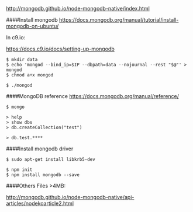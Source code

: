 http://mongodb.github.io/node-mongodb-native/index.html

####Install mongodb
https://docs.mongodb.org/manual/tutorial/install-mongodb-on-ubuntu/

In c9.io:

https://docs.c9.io/docs/setting-up-mongodb

```
$ mkdir data
$ echo 'mongod --bind_ip=$IP --dbpath=data --nojournal --rest "$@"' > mongod
$ chmod a+x mongod

$ ./mongod
```

####MongoDB reference
https://docs.mongodb.org/manual/reference/

```
$ mongo

> help
> show dbs
> db.createCollection("test")

> db.test.****
```

####Install mongodb driver
```
$ sudo apt-get install libkrb5-dev

$ npm init
$ npm install mongodb --save
```


####Others
Files >4MB:

http://mongodb.github.io/node-mongodb-native/api-articles/nodekoarticle2.html

